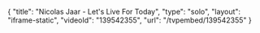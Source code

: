 {
    "title": "Nicolas Jaar - Let's Live For Today",
    "type": "solo",
    "layout": "iframe-static",
    "videoId": "139542355",
    "url": "\/tvpembed\/139542355"
}